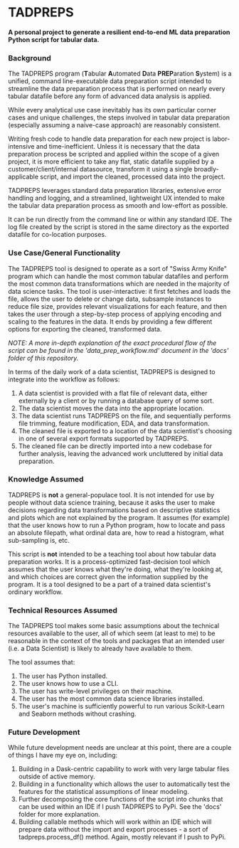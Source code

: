 # TADPREPS
**A personal project to generate a resilient end-to-end ML data preparation Python script for tabular data.**

### Background
The TADPREPS program (**T**abular **A**utomated **D**ata **PREP**aration **S**ystem) is a unified, command line-executable data preparation script 
intended to streamline the data preparation process that is performed on nearly every tabular datafile before any form 
of advanced data analysis is applied.

While every analytical use case inevitably has its own particular corner cases and unique challenges, the steps 
involved in tabular data preparation (especially assuming a naive-case approach) are reasonably consistent.

Writing fresh code to handle data preparation for each new project is labor-intensive and time-inefficient. Unless it 
is necessary that the data preparation process be scripted and applied within the scope of a given project, it is 
more efficient to take any flat, static datafile supplied by a customer/client/internal datasource, transform it using 
a single broadly-applicable script, and import the cleaned, processed data into the project.

TADPREPS leverages standard data preparation libraries, extensive error handling and logging, and a streamlined, 
lightweight UX intended to make the tabular data preparation process as smooth and low-effort as possible.

It can be run directly from the command line or within any standard IDE. The log file created by the script is 
stored in the same directory as the exported datafile for co-location purposes.

### Use Case/General Functionality
The TADPREPS tool is designed to operate as a sort of "Swiss Army Knife" program which can handle the most common
tabular datafiles and perform the most common data transformations which are needed in the majority of data science
tasks. The tool is user-interactive: it first fetches and loads the file, allows the user to delete or change data,
subsample instances to reduce file size, provides relevant visualizations for each feature, and then takes the user
through a step-by-step process of applying encoding and scaling to the features in the data. It ends by providing
a few different options for exporting the cleaned, transformed data.

*NOTE: A more in-depth explanation of the exact procedural flow of the script can be found in the
'data_prep_workflow.md' document in the 'docs' folder of this repository.*

In terms of the daily work of a data scientist, TADPREPS is designed to integrate into the workflow as follows:
1. A data scientist is provided with a flat file of relevant data, either externally by a client or by running a database query of some sort.
2. The data scientist moves the data into the appropriate location.
3. The data scientist runs TADPREPS on the file, and sequentially performs file trimming, feature modification, EDA, and data transformation.
4. The cleaned file is exported to a location of the data scientist's choosing in one of several export formats supported by TADPREPS. 
5. The cleaned file can be directly imported into a new codebase for further analysis, leaving the advanced work uncluttered by initial data preparation.

### Knowledge Assumed
TADPREPS is **not** a general-populace tool. It is not intended for use by people without data science training, because 
it asks the user to make decisions regarding data transformations based on descriptive statistics and plots which are 
not explained by the program. It assumes (for example) that the user knows how to run a Python program, how to locate 
and pass an absolute filepath, what ordinal data are, how to read a histogram, what sub-sampling is, etc.

This script is **not** intended to be a teaching tool about how tabular data preparation works. It is a process-optimized
fast-decision tool which assumes that the user knows what they're doing, what they're looking at, and which choices are
correct given the information supplied by the program. It is a tool designed to be a part of a trained data scientist's
ordinary workflow.

### Technical Resources Assumed
The TADPREPS tool makes some basic assumptions about the technical resources available to the user, all of which
seem (at least to me) to be reasonable in the context of the tools and packages that an intended user 
(i.e. a Data Scientist) is likely to already have available to them. 

The tool assumes that:
1. The user has Python installed.
2. The user knows how to use a CLI.
3. The user has write-level privileges on their machine.
4. The user has the most common data science libraries installed.
5. The user's machine is sufficiently powerful to run various Scikit-Learn and Seaborn methods without crashing.

### Future Development
While future development needs are unclear at this point, there are a couple of things I have my eye on, including:
1. Building in a Dask-centric capability to work with very large tabular files outside of active memory.
2. Building in a functionality which allows the user to automatically test the features for the statistical assumptions of linear modeling.
3. Further decomposing the core functions of the script into chunks that can be used within an IDE if I push TADPREPS to PyPi. See the 'docs' folder for more explanation.
4. Building callable methods which will work within an IDE which will prepare data without the import and export processes - a sort of tadpreps.process_df() method. Again, mostly relevant if I push to PyPi.
